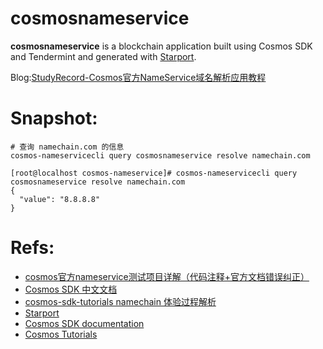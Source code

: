 # cosmosnameservice

**cosmosnameservice** is a blockchain application built using Cosmos SDK and Tendermint and generated with [Starport](https://github.com/tendermint/starport).

Blog:[StudyRecord-Cosmos官方NameService域名解析应用教程](https://jerrychan807.github.io/2022/37691.html)

# Snapshot:

```shell
# 查询 namechain.com 的信息
cosmos-nameservicecli query cosmosnameservice resolve namechain.com

[root@localhost cosmos-nameservice]# cosmos-nameservicecli query cosmosnameservice resolve namechain.com
{
  "value": "8.8.8.8"
}
```

# Refs:

- [cosmos官方nameservice测试项目详解（代码注释+官方文档错误纠正）](https://blog.csdn.net/weixin_43988498/article/details/114996094)
- [Cosmos SDK 中文文档](https://learnblockchain.cn/docs/cosmos/tutorial/06-set-name.html#msg)
- [cosmos-sdk-tutorials namechain 体验过程解析](https://www.jianshu.com/p/547fc70b8335)
- [Starport](https://github.com/tendermint/starport)
- [Cosmos SDK documentation](https://docs.cosmos.network)
- [Cosmos Tutorials](https://tutorials.cosmos.network)